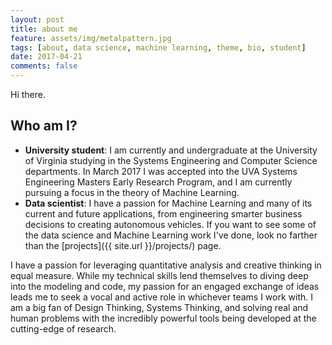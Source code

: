 ```yaml
---
layout: post
title: about me
feature: assets/img/metalpattern.jpg
tags: [about, data science, machine learning, theme, bio, student]
date: 2017-04-21
comments: false
---
```

    
Hi there.

## Who am I?
* **University student**: I am currently and undergraduate at the University of Virginia studying in the Systems Engineering and Computer Science departments. In March 2017 I was accepted into the UVA Systems Engineering Masters Early Research Program, and I am currently pursuing a focus in the theory of Machine Learning.
* **Data scientist**: I have a passion for Machine Learning and many of its current and future applications, from engineering smarter business decisions to creating autonomous vehicles. If you want to see some of the data science and Machine Learning work I've done, look no farther than the [projects]({{ site.url }}/projects/) page.

I have a passion for leveraging quantitative analysis and creative thinking in equal measure. While my technical skills lend themselves to diving deep into the modeling and code, my passion for an engaged exchange of ideas leads me to seek a vocal and active role in whichever teams I work with. I am a big fan of Design Thinking, Systems Thinking, and solving real and human problems with the incredibly powerful tools being developed at the cutting-edge of research.